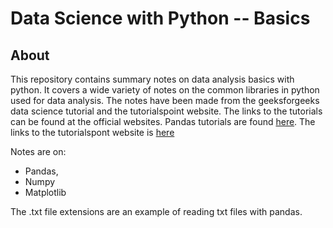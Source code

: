 # Data Science with Python -- Basics
## About
This repository contains summary notes on data analysis basics with python. It covers a wide variety of notes on the common libraries in python used for data analysis. The notes have been made from the geeksforgeeks data science tutorial and the tutorialspoint website. The links to the tutorials can be found at the official websites. Pandas tutorials are found <a href = "https://www.geeksforgeeks.org/pandas-tutorial/" target = "_blank">here</a>. The links to the tutorialspont website is <a href ="https://www.tutorialspoint.com/python_pandas/index.htm" target = "_blank" >here</a>

Notes are on:
* Pandas, 
* Numpy
* Matplotlib

The .txt file extensions are an example of reading txt files with pandas.
